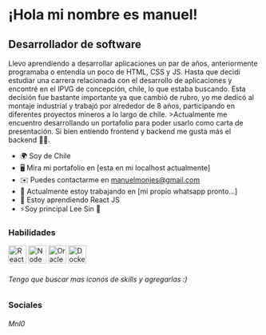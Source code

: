 ¡Hola mi nombre es manuel!
===
Desarrollador de software
---
Llevo aprendiendo a desarrollar aplicaciones un par de años, anteriormente programaba o entendía un poco de HTML, CSS y JS. Hasta que decidí estudiar una carrera relacionada con el desarrollo de aplicaciones y encontré en el IPVG de concepción, chile, lo que estaba buscando. Esta decisión fue bastante importante ya que cambió de rubro, yo me dedicó al montaje industrial y trabajó por alrededor de 8 años, participando en diferentes proyectos mineros a lo largo de chile. \>Actualmente me encuentro desarrollando un portafolio para poder usarlo como carta de presentación. Si bien entiendo frontend y backend me gusta más el backend 👨‍💻. 

* 🌍 Soy de Chile
* 🖥️ Mira mi portafolio en [esta en mi localhost actualmente]
* ✉️ Puedes contactarme en manuelmonjes@gmail.com
* 🚀 Actualmente estoy trabajando en [mi propio whatsapp pronto...]
* 🧠 Estoy aprendiendo React JS
* ⚡Soy principal Lee Sin 👀

### Habilidades

<p align="left">
  <a href="https://reactjs.org/" target= "_blank" rel="noreferrer"><img src="https://raw.githubusercontent.com/danielcranney/readme-generator/main/public/icons/skills/react-colored.svg" width="36" height ="36" alt="React" /></a>
  <a href="https://nodejs.org/en/" target="_blank" rel="noreferrer"> <img src="https://raw.githubusercontent.com/danielcranney/readme-generator/main/public/icons/skills/nodejs-colored.svg" width="36" height="36" alt="NodeJS" /></a>
  <a href="https://www.oracle.com/uk/ index.html" target="_blank" rel="noreferrer"><img src="https://raw.githubusercontent.com/danielcranney/readme-generator/main/public/icons/skills/oracle-colored.svg" width="36" height="36" alt="Oracle" /></a>
  <a href="https://www.docker.com/" target="_blank" rel="noreferrer "><img src="https://raw.githubusercontent.com/danielcranney/readme-generator/main/public/icons/skills/docker-colored.svg" width="36" height="36" alt=" Docker" /></a>
  <h6>Tengo que buscar mas iconos de skills y agregarlas :)</h6>
</p>


### Sociales

<p align="left"> 
<h6>Mnl0</h6>
</p>
